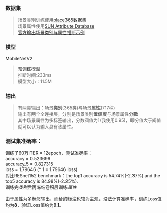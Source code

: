 
### 数据集
>场景类别训练使用[place365数据集](http://places2.csail.mit.edu/demo.html) <br>
场景属性使用[SUN Attribute Database](http://cs.brown.edu/~gmpatter/sunattributes.html)<br>
[官方输出场景类别与属性推断示例](http://places2.csail.mit.edu/demo.html)<br>
### 模型
MobileNetV2 <br>
>[预训练模型](https://github.com/shicai/MobileNet-Caffe)<br>
推断时间:233ms<br>
模型大小：11.5M<br>
### 输出
>有两类输出：场景**类别**(365类)与场景**属性**(717种) <br>
输出有两个全连接层，分别是场景类别**置信度**与场景属性**分数**<br>
其中场景属性为多标签输出，分数阀值为1(我使用0.95)，即分值大于阀值就可以认为输入具有该属性。<br>

### 测试集准确率：
训练了60万ITER = 12epoch，测试准确率：<br>
accuracy = 0.523699<br>
accuracy_5 = 0.827315<br>
loss = 1.79646 (* 1 = 1.79646 loss)<br>
对比RESnet152 benchmark：the top1 accuracy is 54.74%(-2.37%) and the top5 accuracy is 84.98%(-2.25%).<br>
训练完*类别*后再冻结卷积层训练*属性*<br><br>
由于属性为多标签输出，而给的标注也较为主观，没法计算准确率，训练Loss值约为**8**，验证Loss值约为**9.1**。<br>






 




